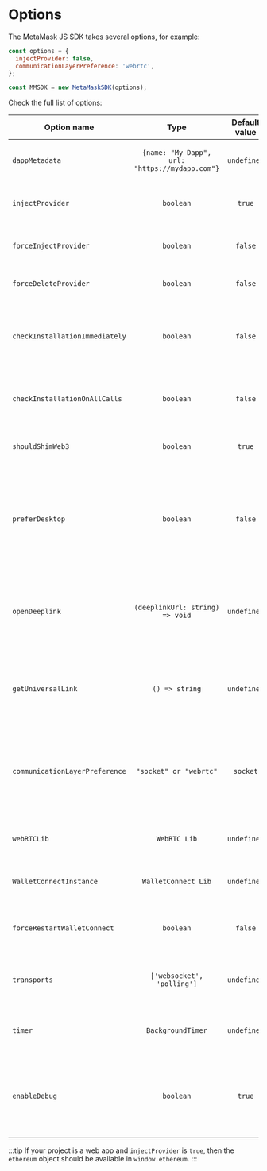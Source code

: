 # Options

The MetaMask JS SDK takes several options, for example:

```javascript
const options = {
  injectProvider: false,
  communicationLayerPreference: 'webrtc',
};

const MMSDK = new MetaMaskSDK(options);
```

Check the full list of options:

| Option name                    |                      Type                      | Default value | Description                                                                                                                                                                                                                                |
| ------------------------------ | :--------------------------------------------: | :-----------: | ------------------------------------------------------------------------------------------------------------------------------------------------------------------------------------------------------------------------------------------ |
| `dappMetadata`                 | `{name: "My Dapp", url: "https://mydapp.com"}` |  `undefined`  | dappMetadata is only required for non-web dapps (for example React Native and Unity)                                                                                                                                                       |
| `injectProvider`               |                   `boolean`                    |    `true`     | Note: will not inject in NodeJS or React Native as the window object is unavailable.                                                                                                                                                       |
| `forceInjectProvider`          |                   `boolean`                    |    `false`    | Forces injection even if another provider is already present on the window object.                                                                                                                                                         |
| `forceDeleteProvider`          |                   `boolean`                    |    `false`    | Forces deletion of a provider that exists on a window.                                                                                                                                                                                     |
| `checkInstallationImmediately` |                   `boolean`                    |    `false`    | The SDK checks if MetaMask is installed when a call to `eth_requestAccounts` is made. When `true`, it checks before any call is made.                                                                                                      |
| `checkInstallationOnAllCalls`  |                   `boolean`                    |    `false`    | Normally checked when a call to `eth_requestAccounts` is made. When `true`, it checks on all calls.                                                                                                                                        |
| `shouldShimWeb3`               |                   `boolean`                    |    `true`     | Set as `true` if `window.web3` should be shimmed for legacy compatibility purposes. [More info](/provider-migration.html#replacing-window-web3)                                                                                            |
| `preferDesktop`                |                   `boolean`                    |    `false`    | For a web dapp running on a desktop browser without a MetaMask extension, the SDK gives the option to connect with a MetaMask Mobile wallet via a QR code. When `true`, the SDK guides the user to install the MetaMask extension instead. |
| `openDeeplink`                 |        `(deeplinkUrl: string) => void`         |  `undefined`  | Platforms open deep links differently. e.g, web: `window.open` versus React Native: `Linking.open`. This function retrieves the deep link url and allows developers to customize how it opens.                                             |
| `getUniversalLink`             |                 `() => string`                 |  `undefined`  | Get the universal link that is presented on the QR Code (web) and deeplinks (mobile). This makes it easier to enable users to connect with backend code.                                                                                   |
| `communicationLayerPreference` |             `"socket" or "webrtc"`             |   `socket`    | Defines the communication library that the dapp and MetaMask wallet use to communicate with each other. Waku or another similar decentralized communication layer solution coming soon.                                                    |
| `webRTCLib`                    |                  `WebRTC Lib`                  |  `undefined`  | Not installed on the SDK by default. Check the React Native section to see how to install it.                                                                                                                                              |
| `WalletConnectInstance`        |              `WalletConnect Lib`               |  `undefined`  | Another way of connecting a dapp to MetaMask. Not installed by default. Check [here](https://docs.walletconnect.com/) on how to install it.                                                                                                |
| `forceRestartWalletConnect`    |                   `boolean`                    |    `false`    | Set `forceRestartWalletConnect` to `true` to kill the previous WalletConnect session and start another one.                                                                                                                                |
| `transports`                   |           `['websocket', 'polling']`           |  `undefined`  | Used to set the preference on socket.io transports to 'use'. Check the socket.io [documentation](https://socket.io/docs/v4/) for more details.                                                                                             |
| `timer`                        |               `BackgroundTimer`                |  `undefined`  | Used by React Native apps to keep the app alive while in the background using `react-native-background-timer`                                                                                                                              |
| `enableDebug`                  |                   `boolean`                    |    `true`     | Enebles/disables the sending of debugging information to the `socket.io` server. It defaults to `true` for beta version of the SDK. It'll default to `false` on production ones.                                                           |

:::tip
If your project is a web app and `injectProvider` is `true`, then the `ethereum` object should be available in `window.ethereum`.
:::
